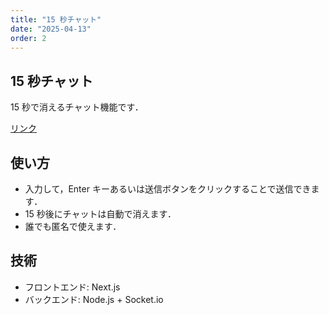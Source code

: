 ```yaml
---
title: "15 秒チャット"
date: "2025-04-13"
order: 2
---
```


## 15 秒チャット

15 秒で消えるチャット機能です．

[リンク](https://star-code.net/projects/15sec-chat)

## 使い方

- 入力して，Enter キーあるいは送信ボタンをクリックすることで送信できます．
- 15 秒後にチャットは自動で消えます．
- 誰でも匿名で使えます．

## 技術

- フロントエンド: Next.js
- バックエンド: Node.js + Socket.io